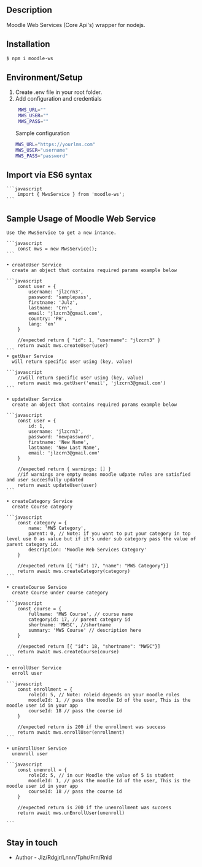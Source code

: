 ## Description

Moodle Web Services (Core Api's) wrapper for nodejs.

## Installation

```bash
$ npm i moodle-ws
```

## Environment/Setup
1. Create .env file in your root folder.
2. Add configuration and credentials
   ```bash
    MWS_URL=""
    MWS_USER=""
    MWS_PASS=""
    ```
    Sample configuration
    ```bash
    MWS_URL="https://yourlms.com"
    MWS_USER="username"
    MWS_PASS="password"
    ```

## Import via ES6 syntax
    ```javascript
        import { MwsService } from 'moodle-ws';
    ```

## Sample Usage of Moodle Web Service
    Use the MwsService to get a new intance.

    ```javascript
        const mws = new MwsService();
    ```

    • createUser Service
      create an object that contains required params example below

    ```javascript
        const user = {
            username: 'jlzcrn3',
            password: 'samplepass',
            firstname: 'Julz',
            lastname: 'Crn',
            email: 'jlzcrn3@gmail.com',
            country: 'PH',
            lang: 'en'
        }

        //expected return { "id": 1, "username": "jlzcrn3" }
        return await mws.createUser(user)
    ```
    • getUser Service 
      will return specific user using (key, value)

    ```javascript
        //will return specific user using (key, value)
        return await mws.getUser('email', 'jlzcrn3@gmail.com')
    ```

    • updateUser Service
      create an object that contains required params example below

    ```javascript
        const user = {
            id: 1,
            username: 'jlzcrn3',
            password: 'newpassword',
            firstname: 'New Name',
            lastname: 'New Last Name',
            email: 'jlzcrn3@gmail.com'
        }

        //expected return { warnings: [] }
        //if warnings are empty means moodle udpate rules are satisfied and user succesfully updated
        return await updateUser(user)
    ```

    • createCategory Service
      create Course category

    ```javascript
        const category = {
            name: 'MWS Category',
            parent: 0, // Note: if you want to put your category in top level use 0 as value but if it's under sub category pass the value of parent category id.
            description: 'Moodle Web Services Category'
        }

        //expected return [{ "id": 17, "name": "MWS Category"}]
        return await mws.createCategory(category)
    ```

    • createCourse Service
      create Course under course category

    ```javascript
        const course = {
            fullname: 'MWS Course', // course name
            categoryid: 17, // parent category id
            shortname: 'MWSC', //shortname
            summary: 'MWS Course' // description here
        }

        //expected return [{ "id": 18, "shortname": "MWSC"}]
        return await mws.createCourse(course)
    ```

    • enrollUser Service
      enroll user 

    ```javascript
        const enrollment = {
            roleId: 5, // Note: roleid depends on your moodle roles
            moodleId: 1, // pass the moodle Id of the user, This is the moodle user id in your app 
            courseId: 18 // pass the course id
        }

        //expected return is 200 if the enrollment was success
        return await mws.enrollUser(enrollment)
    ```

    • unEnrollUser Service
      unenroll user

    ```javascript
        const unenroll = {
            roleId: 5, // in our Moodle the value of 5 is student
            moodleId: 1, // pass the moodle Id of the user, This is the moodle user id in your app 
            courseId: 18 // pass the course id
        }

        //expected return is 200 if the unenrollment was success
        return await mws.unEnrollUser(unenroll)

    ```

## Stay in touch

- Author - Jlz/Rdgjr/Lnnn/Tphr/Frn/Rnld

